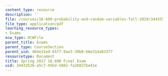 ```yaml
---
content_type: resource
description: ''
file: /courses/18-600-probability-and-random-variables-fall-2019/34433526a5c745bd5882fa26027be41e_MIT18_600F19_final_2017.pdf
file_type: application/pdf
learning_resource_types:
- Exams
ocw_type: OCWFile
parent_title: Exams
parent_type: CourseSection
parent_uid: 404e31ed-65f7-9ae3-39b0-66e31da833f7
resourcetype: Document
title: Spring 2017 18.600 Final Exam
uid: 34433526-a5c7-45bd-5882-fa26027be41e
---
```

